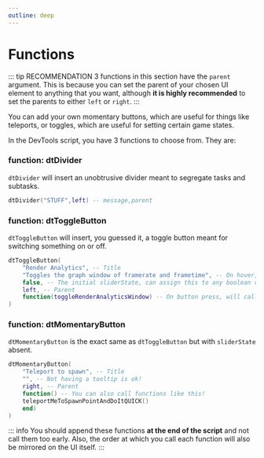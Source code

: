```yaml
---
outline: deep
---
```


# Functions

::: tip RECOMMENDATION
3 functions in this section have the `parent` argument. This is because you can set the parent of your chosen UI element to anything that you want, although **it is highly recommended** to set the parents to either `left` or `right`. 
::: 

You can add your own momentary buttons, which are useful for things like teleports, or toggles, which are useful for setting certain game states. 

In the DevTools script, you have 3 functions to choose from. They are:

### function: dtDivider

`dtDivider` will insert an unobtrusive divider meant to segregate tasks and subtasks.

```lua
dtDivider("STUFF",left) -- message,parent
```

### function: dtToggleButton

`dtToggleButton` will insert, you guessed it, a toggle button meant for switching something on or off.

```lua
dtToggleButton(
    "Render Analytics", -- Title
    "Toggles the graph window of framerate and frametime", -- On hover, shows tooltip/description
    false, -- The initial sliderState, can assign this to any boolean value that you want
    left, -- Parent
    function(toggleRenderAnalyticsWindow) -- On button press, will call this function whether or not the sliderState is false.
)
```
### function: dtMomentaryButton

`dtMomentaryButton` is the exact same as `dtToggleButton` but with `sliderState` absent.

```lua
dtMomentaryButton(
    "Teleport to spawn", -- Title
    "", -- Not having a tooltip is ok! 
    right, -- Parent
    function() -- You can also call functions like this!
    teleportMeToSpawnPointAndDoItQUICK()
    end)
)
```

::: info
You should append these functions **at the end of the script** and not call them too early. Also, the order at which you call each function will also be mirrored on the UI itself. 
:::

